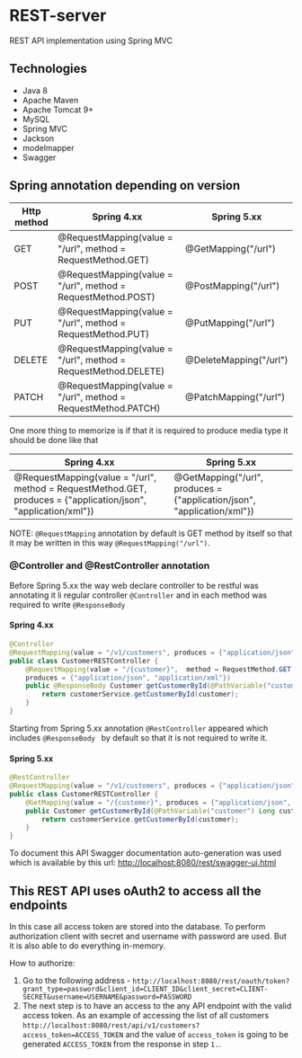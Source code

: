 # REST-server
REST API implementation using Spring MVC

## Technologies
 * Java 8
 * Apache Maven
 * Apache Tomcat 9+
 * MySQL
 * Spring MVC
 * Jackson
 * modelmapper
 * Swagger

## Spring annotation depending on version
| Http method | Spring 4.xx | Spring 5.xx |
| ----------- | ----------- | ------------|
| GET | @RequestMapping(value = "/url",  method = RequestMethod.GET) | @GetMapping("/url") |
| POST | @RequestMapping(value = "/url",  method = RequestMethod.POST) | @PostMapping("/url") |
| PUT | @RequestMapping(value = "/url",  method = RequestMethod.PUT) | @PutMapping("/url") |
| DELETE | @RequestMapping(value = "/url",  method = RequestMethod.DELETE) | @DeleteMapping("/url") |
| PATCH | @RequestMapping(value = "/url",  method = RequestMethod.PATCH) | @PatchMapping("/url") |

One more thing to memorize is if that it is required to produce media type it should be done like that

| Spring 4.xx | Spring 5.xx |
| ----------- | ------------|
| @RequestMapping(value = "/url",  method = RequestMethod.GET, produces = {"application/json", "application/xml"}) | @GetMapping("/url", produces = {"application/json", "application/xml"}) |

NOTE: `@RequestMapping` annotation by default is GET method by itself so that it may be written in this way `@RequestMapping("/url")`.

### @Controller and @RestController annotation
Before Spring 5.xx the way web declare controller to be restful was annotating it li regular controller `@Controller` and in each method was required to write `@ResponseBody`

#### Spring 4.xx 
```java
@Controller
@RequestMapping(value = "/v1/customers", produces = {"application/json", "application/xml"})
public class CustomerRESTController {
    @RequestMapping(value = "/{customer}",  method = RequestMethod.GET, 
    produces = {"application/json", "application/xml"})
    public @ResponseBody Customer getCustomerById(@PathVariable("customer") Long customer) {
        return customerService.getCustomerById(customer);
    }
}
```

Starting from Spring 5.xx annotation `@RestController` appeared which includes `@ResponseBody ` by default so that it is not required to write it.

#### Spring 5.xx
```java
@RestController
@RequestMapping(value = "/v1/customers", produces = {"application/json", "application/xml"})
public class CustomerRESTController {
    @GetMapping(value = "/{customer}", produces = {"application/json", "application/xml"})
    public Customer getCustomerById(@PathVariable("customer") Long customer) {
        return customerService.getCustomerById(customer);
    }
}
```

To document this API Swagger documentation auto-generation was used which is available by this url: [http://localhost:8080/rest/swagger-ui.html](http://localhost:8080/rest/swagger-ui.html)

## This REST API uses oAuth2 to access all the endpoints
In this case all access token are stored into the database. To perform authorization client with secret and username with password are used.
But it is also able to do everything in-memory.

How to authorize:
1. Go to the following address - `http://localhost:8080/rest/oauth/token?grant_type=password&client_id=CLIENT_ID&client_secret=CLIENT-SECRET&username=USERNAME&password=PASSWORD`
2. The next step is to have an access to the any API endpoint with the valid access token. As an example of accessing the list of all customers `http://localhost:8080/rest/api/v1/customers?access_token=ACCESS_TOKEN` and the value of `access_token` is going to be generated `ACCESS_TOKEN` from the response in step `1.`.